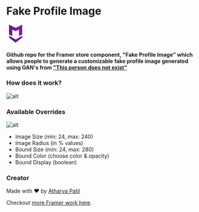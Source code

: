 # Fake Profile Image

![alt text](https://github.com/adam-p/markdown-here/raw/master/src/common/images/icon48.png?style=centerme "Logo Title Text 1")

#### Github repo for the Framer store component, "Fake Profile Image" which allows people to generate a customizable fake profile image generated using GAN's from ["This person does not exist"](https://thispersondoesnotexist.com)



### How does it work?
 ![alt](https://media.giphy.com/media/dx6TqxQ6h9GMEjvMWU/giphy.gif)


### Available Overrides
 ![alt](https://media.giphy.com/media/dx6TqxQ6h9GMEjvMWU/giphy.gif)

- Image Size (min: 24, max: 240)
- Image Radius (in % values)
- Bound Size (min: 24, max: 280)
- Bound Color (choose color & opacity)
- Bound Display (boolean)


### Creator
Made with ❤️ by [Atharva Patil](https://atharvapatil.github.io)

Checkout [more Framer work here](https://instagram.com/thatworkedyesterday/).


